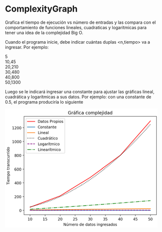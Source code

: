 # ComplexityGraph

Grafica el tiempo de ejecución vs número de entradas y las compara con el comportamiento de funciones lineales, cuadraticas y logaritmicas para tener una idea de la complejidad Big O.

Cuando el programa inicie, debe indicar cuántas duplas <n,tiempo> va a ingresar. Por ejemplo:

5\
10,45\
20,210\
30,480\
40,800\
50,1300

Luego se le indicará ingresar una constante para ajustar las gráficas lineal, cuadrática y logarítmicas a sus datos. Por ejemplo: con una constante de 0.5, el programa produciría lo siguiente

![Gráficas](complexity-graph.PNG)